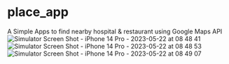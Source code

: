 # place_app

A Simple Apps to find nearby hospital & restaurant using Google Maps API
![Simulator Screen Shot - iPhone 14 Pro - 2023-05-22 at 08 48 41](https://github.com/rvn9/places_app/assets/56660530/5407532a-b49a-4efe-acd4-99d54d830f41)
![Simulator Screen Shot - iPhone 14 Pro - 2023-05-22 at 08 48 53](https://github.com/rvn9/places_app/assets/56660530/96e79387-7989-441e-9f06-d42679c89cad)
![Simulator Screen Shot - iPhone 14 Pro - 2023-05-22 at 08 49 07](https://github.com/rvn9/places_app/assets/56660530/29f530ca-2987-42ab-8148-af06478c9ab4)
